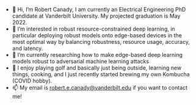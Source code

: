 - 👋 Hi, I’m Robert Canady, I am currently an Electrical Engineering PhD candidate at Vanderbilt University. My projected graduation is May 2022.
- 👀 I’m interested in robust resource-constrained deep learning, in particular deploying robust models onto edge-based devices in the most optimal way by balancing robustness, resource usage, accuracy, and latency.
- 🌱 I’m currently researching how to make edge-based deep learning models robust to adversarial machine learning attacks 
- 💞️ I enjoy playing golf and basically just being outside, learning new things, cooking, and I just recently started brewing my own Kombucha (COVID hobby).
- 📫 My email is robert.e.canady@vanderbilt.edu if you want to contact me!

<!---
canadyre/canadyre is a ✨ special ✨ repository because its `README.md` (this file) appears on your GitHub profile.
You can click the Preview link to take a look at your changes.
--->
